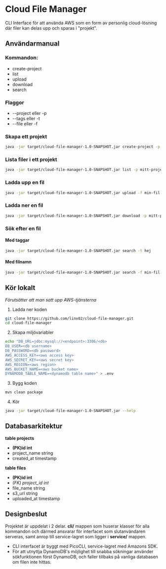 # Cloud File Manager
CLI Interface för att använda AWS som en form av personlig cloud-lösning där filer kan delas upp och sparas i "projekt".

## Användarmanual

### Kommandon:
- create-project
- list
- upload
- download
- search

### Flaggor
- --project eller -p
- --tags eller -t
- --file eller -f

### Skapa ett projekt
```bash
java -jar target/cloud-file-manager-1.0-SNAPSHOT.jar create-project -p mitt-projekt
```
### Lista filer i ett projekt
```bash
java -jar target/cloud-file-manager-1.0-SNAPSHOT.jar list -p mitt-projekt
```
### Ladda upp en fil
```bash
java -jar target/cloud-file-manager-1.0-SNAPSHOT.jar upload -f min-fil.zip -p mitt-projekt -t viktigt,2025
```
### Ladda ner en fil
```bash
java -jar target/cloud-file-manager-1.0-SNAPSHOT.jar download -p mitt-projekt -f min-fil.zip
```
### Sök efter en fil

#### Med taggar
```bash
java -jar target/cloud-file-manager-1.0-SNAPSHOT.jar search -t hej
```

#### Med filnamn
```bash
java -jar target/cloud-file-manager-1.0-SNAPSHOT.jar search -f min-fil.zip
```

## Kör lokalt
*Förutsätter att man satt upp AWS-tjänsterna*

1. Ladda ner koden
```bash
git clone https://github.com/linx02/cloud-file-manager.git
cd cloud-file-manager
```
2. Skapa miljövariabler
```bash
echo "DB_URL=jdbc:mysql://<endpoint>:3306/<db>
DB_USER=<db username>
DB_PASSWORD=<db password>
AWS_ACCESS_KEY=<aws access key>
AWS_SECRET_KEY=<aws secret key>
AWS_REGION=<aws region>
AWS_BUCKET_NAME=<aws bucket name>
DYNAMODB_TABLE_NAME=<dynamodb table name>" > .env
```
3. Bygg koden
```bash
mvn clean package
```
4. Kör
```bash
java -jar target/cloud-file-manager-1.0-SNAPSHOT.jar --help
```

## Databasarkitektur

**table projects**
- **(PK)id int**
- project_name string
- created_at timestamp

**table files**
- **(PK)id int**
- *(FK) project_id int*
- file_name string
- s3_url string
- uploaded_at timestamp

## Designbeslut

Projektet är uppdelat i 2 delar. **cli/** mappen som huserar klasser för alla kommandon och därmed ansvarar för interfacet som slutanvändaren serveras, samt anrop till service-lagret som ligger i **service/** mappen.

- CLI interfacet är byggt med PicoCLI, service-lagret med Amazons SDK.
- För att utnyttja DynamoDB's möjlighet till snabba sökningar använder sökfunktionen först DynamoDB, och faller tillbaks på vanliga databasen om filen inte hittas.

